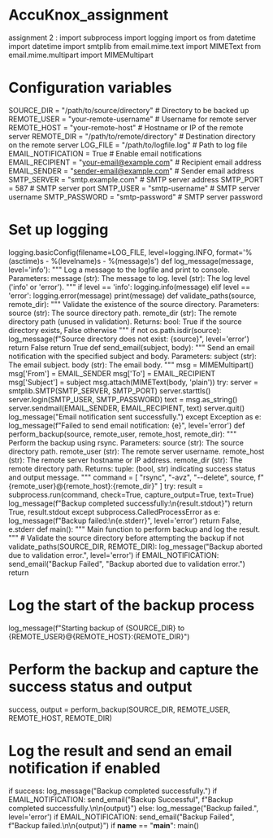 # AccuKnox_assignment
assignment 2 :
import subprocess
import logging
import os
from datetime import datetime
import smtplib
from email.mime.text import MIMEText
from email.mime.multipart import MIMEMultipart
# Configuration variables
SOURCE_DIR = "/path/to/source/directory" # Directory to be backed up
REMOTE_USER = "your-remote-username" # Username for remote server
REMOTE_HOST = "your-remote-host" # Hostname or IP of the remote server
REMOTE_DIR = "/path/to/remote/directory" # Destination directory on the remote server
LOG_FILE = "/path/to/logfile.log" # Path to log file
EMAIL_NOTIFICATION = True # Enable email notifications
EMAIL_RECIPIENT = "your-email@example.com" # Recipient email address
EMAIL_SENDER = "sender-email@example.com" # Sender email address
SMTP_SERVER = "smtp.example.com" # SMTP server address
SMTP_PORT = 587 # SMTP server port
SMTP_USER = "smtp-username" # SMTP server username
SMTP_PASSWORD = "smtp-password" # SMTP server password
# Set up logging
logging.basicConfig(filename=LOG_FILE, level=logging.INFO, format='%(asctime)s - %(levelname)s - %(message)s')
def log_message(message, level='info'): """ Log a message to the logfile and print to console. Parameters:
message (str): The message to log.
level (str): The log level ('info' or 'error'). """
if level == 'info':
logging.info(message)
elif level == 'error':
logging.error(message)
print(message)
def validate_paths(source, remote_dir): """ Validate the existence of the source directory. Parameters:
source (str): The source directory path. remote_dir (str): The remote directory path (unused in validation). Returns:
bool: True if the source directory exists, False otherwise
"""
if not os.path.isdir(source):
log_message(f"Source directory does not exist: {source}", level='error')
return False
return True
def send_email(subject, body): """ Send an email notification with the specified subject and body. Parameters:
subject (str): The email subject. body (str): The email body. """ msg = MIMEMultipart()
msg['From'] = EMAIL_SENDER
msg['To'] = EMAIL_RECIPIENT
msg['Subject'] = subject
msg.attach(MIMEText(body, 'plain'))
try:
server = smtplib.SMTP(SMTP_SERVER, SMTP_PORT)
server.starttls()
server.login(SMTP_USER, SMTP_PASSWORD)
text = msg.as_string()
server.sendmail(EMAIL_SENDER, EMAIL_RECIPIENT, text)
server.quit()
log_message("Email notification sent successfully.")
except Exception as e:
log_message(f"Failed to send email notification: {e}", level='error')
def perform_backup(source, remote_user, remote_host, remote_dir): """ Perform the backup using rsync. Parameters:
source (str): The source directory path. remote_user (str): The remote server username. remote_host (str): The remote server hostname or IP address. remote_dir (str): The remote directory path. Returns:
tuple: (bool, str) indicating success status and output message. """ command = [ "rsync", "-avz", "--delete", source, f"{remote_user}@{remote_host}:{remote_dir}"
]
try:
result = subprocess.run(command, check=True, capture_output=True, text=True)
log_message(f"Backup completed successfully:\n{result.stdout}")
return True, result.stdout
except subprocess.CalledProcessError as e:
log_message(f"Backup failed:\n{e.stderr}", level='error')
return False, e.stderr
def main(): """ Main function to perform backup and log the result. """ # Validate the source directory before attempting the backup
if not validate_paths(SOURCE_DIR, REMOTE_DIR):
log_message("Backup aborted due to validation error.", level='error')
if EMAIL_NOTIFICATION:
send_email("Backup Failed", "Backup aborted due to validation error.")
return
# Log the start of the backup process
log_message(f"Starting backup of {SOURCE_DIR} to
{REMOTE_USER}@{REMOTE_HOST}:{REMOTE_DIR}")
# Perform the backup and capture the success status and output
success, output = perform_backup(SOURCE_DIR, REMOTE_USER, REMOTE_HOST, REMOTE_DIR)
# Log the result and send an email notification if enabled
if success:
log_message("Backup completed successfully.")
if EMAIL_NOTIFICATION:
send_email("Backup Successful", f"Backup completed successfully.\n\n{output}")
else:
log_message("Backup failed.", level='error')
if EMAIL_NOTIFICATION:
send_email("Backup Failed", f"Backup failed.\n\n{output}")
if __name__ == "__main__":
main()
